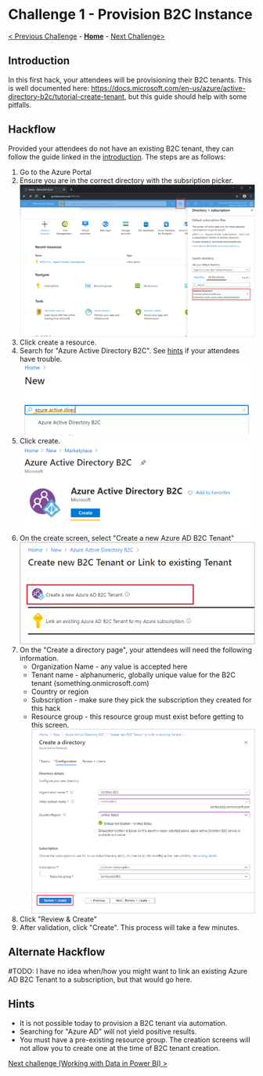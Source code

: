 # Challenge 1 - Provision B2C Instance

[< Previous Challenge](./00-pre-reqs.md) - **[Home](./README.md)** - [Next Challenge>](./02-susi.md)

## Introduction 

In this first hack, your attendees will be provisioning their B2C tenants. This is well documented here: https://docs.microsoft.com/en-us/azure/active-directory-b2c/tutorial-create-tenant, but this guide should help with some pitfalls.

## Hackflow

Provided your attendees do not have an existing B2C tenant, they can follow the guide linked in the [introduction](#Introduction). The steps are as follows:
1. Go to the Azure Portal
2. Ensure you are in the correct directory with the subsription picker. ![image of subscription picker](images/01/portal-01-pick-directory.png)
3. Click create a resource.
4. Search for "Azure Active Directory B2C". See [hints](#Hints) if your attendees have trouble. <br><img src="images/01/search.png" alt="image of search" width="500"/>
5. Click create. <br><img src="images/01/marketplace.png" alt="image of search" width="500"/>
6. On the create screen, select "Create a new Azure AD B2C Tenant" <br><img src="images/01/portal-02-create-tenant.png" alt="image of search" width="500"/>
7. On the "Create a directory page", your attendees will need the following information.
    - Organization Name - any value is accepted here
    - Tenant name - alphanumeric, globally unique value for the B2C tenant (something.onmicrosoft.com)
    - Country or region
    - Subscription - make sure they pick the subscription they created for this hack
    - Resource group - this resource group must exist before getting to this screen. <br><img src="images/01/review-and-create-tenant.png" alt="image of search" width="500"/>
8. Click "Review & Create"
9. After validation, click "Create". This process will take a few minutes. 

## Alternate Hackflow

#TODO: I have no idea when/how you might want to link an existing Azure AD B2C Tenant to a subscription, but that would go here. 

## Hints

- It is not possible today to provision a B2C tenant via automation.
- Searching for "Azure AD" will not yield positive results.
- You must have a pre-existing resource group. The creation screens will not allow you to create one at the time of B2C tenant creation. 

[Next challenge (Working with Data in Power BI) >](./02-Dataflows.md)